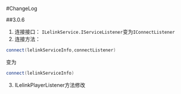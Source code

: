 #ChangeLog

##3.0.6
1. 连接接口：
`ILelinkService.IServiceListener`变为`IConnectListener`
2. 连接方法：
```java
connect(lelinkServiceInfo,connectListener)
```
变为
```java
connect(lelinkServiceInfo)
```
3. ILelinkPlayerListener方法修改
```java
```